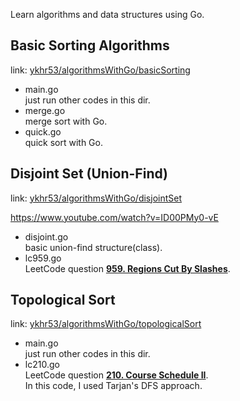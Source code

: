 Learn algorithms and data structures using Go.

## Basic Sorting Algorithms
link: [ykhr53/algorithmsWithGo/basicSorting](/basicSorting)

- main.go  
just run other codes in this dir.  
- merge.go  
merge sort with Go.  
- quick.go  
quick sort with Go.  

## Disjoint Set (Union-Find)
link: [ykhr53/algorithmsWithGo/disjointSet](/disjointSet)

https://www.youtube.com/watch?v=ID00PMy0-vE

- disjoint.go  
basic union-find structure(class).  
- lc959.go  
LeetCode question **[959. Regions Cut By Slashes](https://leetcode.com/problems/regions-cut-by-slashes/)**.

## Topological Sort
link: [ykhr53/algorithmsWithGo/topologicalSort](/topologicalSort)

- main.go  
just run other codes in this dir.  
- lc210.go  
LeetCode question **[210. Course Schedule II](https://leetcode.com/problems/course-schedule-ii/)**.  
In this code, I used Tarjan's DFS approach.